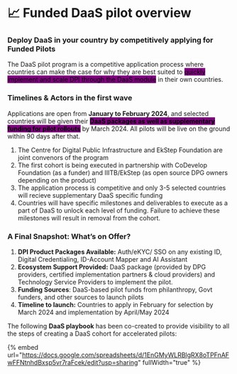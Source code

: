 # 📈 Funded DaaS pilot overview

### Deploy DaaS in your country by competitively applying for Funded Pilots&#x20;

The DaaS pilot program is a competitive application process where countries can make the case for why they are best suited to <mark style="background-color:purple;">quickly implement and scale DPI through the DaaS module</mark> in their own countries.&#x20;

### Timelines & Actors in the first wave

Applications are open from **January to February 2024**, and selected countries will be given their <mark style="background-color:purple;">**DaaS packages as well as supplementary funding for pilot rollouts**</mark> by March 2024. All pilots will be live on the ground within 90 days after that.&#x20;

1. The Centre for Digital Public Infrastructure and EkStep Foundation are joint convenors of the program
2. The first cohort is being executed in partnership with CoDevelop Foundation (as a funder) and IIITB/EkStep (as open source DPG owners depending on the product)
3. The application process is competitive and only 3-5 selected countries will recieve supplementary DaaS specific funding&#x20;
4. Countries will have specific milestones and deliverables to execute as a part of DaaS to unlock each level of funding. Failure to achieve these milestones will result in removal from the cohort.&#x20;

### A Final Snapshot: What’s on Offer?&#x20;

1. **DPI Product Packages Available:**  Auth/eKYC/ SSO on any existing ID, Digital Credentialing, ID-Account Mapper and AI Assistant
2. **Ecosystem Support Provided:** DaaS package (provided by DPG providers, certified implementation partners & cloud providers) and Technology Service Providers to implement the pilot.&#x20;
3. **Funding Sources**: DaaS-based pilot funds from philanthropy, Govt funders, and other sources to launch pilots
4. **Timeline to launch:** Countries to apply in February for selection by March 2024 and implementation by April/May 2024

The following **DaaS playbook** has been co-created to provide visibility to all the steps of creating a DaaS cohort for accelerated pilots:

{% embed url="https://docs.google.com/spreadsheets/d/1EnGMyWLRBlgRX8oTPFnAFwFFNtnhdBxsp5vr7raFcek/edit?usp=sharing" fullWidth="true" %}
